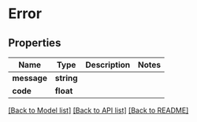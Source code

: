 # Error

## Properties
Name | Type | Description | Notes
------------ | ------------- | ------------- | -------------
**message** | **string** |  | 
**code** | **float** |  | 

[[Back to Model list]](../README.md#documentation-for-models) [[Back to API list]](../README.md#documentation-for-api-endpoints) [[Back to README]](../README.md)


